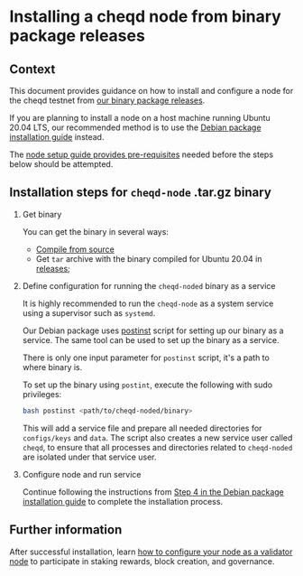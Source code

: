 # Installing a cheqd node from binary package releases

## Context

This document provides guidance on how to install and configure a node for the cheqd testnet from [our binary package releases](https://github.com/cheqd/cheqd-node/releases/latest).

If you are planning to install a node on a host machine running Ubuntu 20.04 LTS, our recommended method is to use the [Debian package installation guide](debian/deb-package-install.md) instead.

The [node setup guide provides pre-requisites](README.md) needed before the steps below should be attempted.

## Installation steps for `cheqd-node` .tar.gz binary

1. Get binary

   You can get the binary in several ways:

   * [Compile from source](../build-and-networks/README.md)
   * Get `tar` archive with the binary compiled for Ubuntu 20.04 in [releases](https://github.com/cheqd/cheqd-node/releases);

2. Define configuration for running the `cheqd-noded` binary as a service

   It is highly recommended to run the `cheqd-node` as a system service using a supervisor such as `systemd`.

   Our Debian package uses [postinst](https://github.com/cheqd/cheqd-node/blob/main/build-tools/postinst) script for setting up our binary as a service. The same tool can be used to set up the binary as a service.

   There is only one input parameter for `postinst` script, it's a path to where binary is.

   To set up the binary using `postint`, execute the following with sudo privileges:

   ```bash
   bash postinst <path/to/cheqd-noded/binary>
   ```

   This will add a service file and prepare all needed directories for `configs/keys` and `data`. The script also creates a new service user called `cheqd`, to ensure that all processes and directories related to `cheqd-noded` are isolated under that service user.

3. Configure node and run service

   Continue following the instructions from [Step 4 in the Debian package installation guide](debian/deb-package-install.md) to complete the installation process.

## Further information

After successful installation, learn [how to configure your node as a validator node](../validator-guide/README.md) to participate in staking rewards, block creation, and governance.
